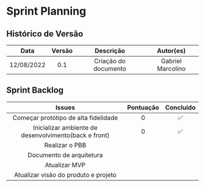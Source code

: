 # Sprint Planning

## Histórico de Versão

|    Data    | Versão |      Descrição       |     Autor(es)     |
| :--------: | :----: | :------------------: | :---------------: |
| 12/08/2022 |  0.1   | Criação do documento | Gabriel Marcolino |

<!-- Colocar a pontuação caso tenha e se foi concluído(:white_check_mark:) ou não(:x:) -->
## Sprint Backlog

|                        Issues                         | Pontuação |     Concluído      |
| :---------------------------------------------------: | :-------: | :----------------: |
|         Começar protótipo de alta fidelidade          |     0     | :white_check_mark: |
| Inicializar ambiente de desenvolvimento(back e front) |     0     | :white_check_mark: |
|                    Realizar o PBB                     |           |                    |
|               Documento de arquitetura                |           |                    |
|                     Atualizar MVP                     |           |                    |
|         Atualizar visão do produto e projeto          |           |                    |

